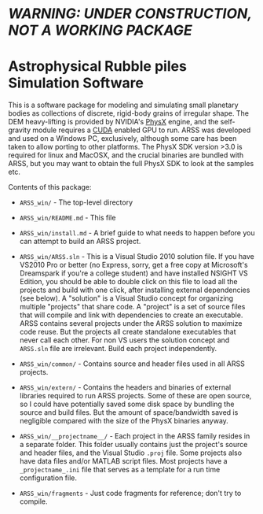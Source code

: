 # _WARNING: UNDER CONSTRUCTION, NOT A WORKING PACKAGE_
# Astrophysical Rubble piles Simulation Software

This is a software package for modeling and simulating small planetary bodies as
collections of discrete, rigid-body grains of irregular shape. The DEM
heavy-lifting is provided by NVIDIA's
[PhysX](https://developer.nvidia.com/technologies/physx) engine, and the
self-gravity module requires a
[CUDA](https://developer.nvidia.com/category/zone/cuda-zone) enabled GPU to run.
ARSS was developed and used on a Windows PC, exclusively, although some care has
been taken to allow porting to other platforms. The PhysX SDK version >3.0 is
required for linux and MacOSX, and the crucial binaries are bundled with ARSS, but
you may want to obtain the full PhysX SDK to look at the samples etc.

Contents of this package:

+ `ARSS_win/`  -  The top-level directory

+ `ARSS_win/README.md` - This file

+ `ARSS_win/install.md` - A brief guide to what needs to happen before you can
  attempt to build an ARSS project.

+ `ARSS_win/ARSS.sln` - This is a Visual Studio 2010 solution file. If you have
  VS2010 Pro or better (no Express, sorry, get a free copy at Microsoft's
  Dreamspark if you're a college student) and have installed NSIGHT VS Edition,
  you should be able to double click on this file to load all the projects and
  build with one click, after installing external dependencies (see below). A
  "solution" is a Visual Studio concept for organizing multiple "projects" that
  share code. A "project" is a set of source files that will compile and link
  with dependencies to create an executable. ARSS contains several projects under
  the ARSS solution to maximize code reuse. But the projects all create
  standalone executables that never call each other. For non VS users the solution
  concept and `ARSS.sln` file are irrelevant. Build each project independently.

+ `ARSS_win/common/` - Contains source and header files used in all ARSS projects.

+ `ARSS_win/extern/` - Contains the headers and binaries of external libraries
  required to run ARSS projects. Some of these are open source, so I could have
  potentially saved some disk space by bundling the source and build files. But
  the amount of space/bandwidth saved is negligible compared with the size of the
  PhysX binaries anyway.

+ `ARSS_win/__projectname__/` - Each project in the ARSS family resides in a
  separate folder. This folder usually contains just the project's source and
  header files, and the Visual Studio `.proj` file. Some projects also have data
  files and/or MATLAB script files. Most projects have a `_projectname_.ini` file
  that serves as a template for a run time configuration file.

+ `ARSS_win/fragments` - Just code fragments for reference; don't try to compile.